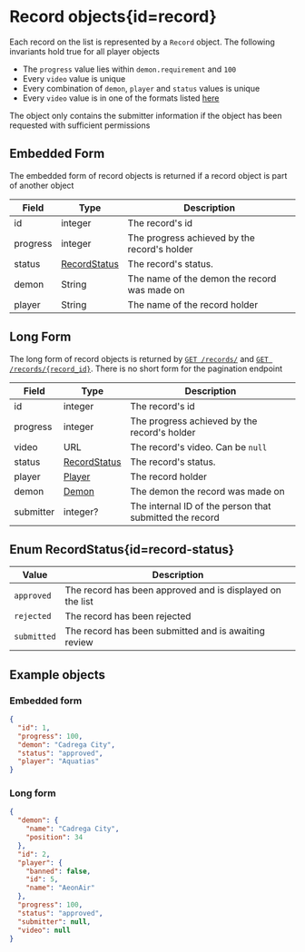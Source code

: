 <div class='panel fade js-scroll-anim' data-anim='fade'>

# Record objects{id=record}

Each record on the list is represented by a `Record` object. The following invariants hold true for all player objects

- The `progress` value lies within `demon.requirement` and `100`
- Every `video` value is unique
- Every combination of `demon`, `player` and `status` values is unique
- Every `video` value is in one of the formats listed [here](/documentation/#video)

The object only contains the submitter information if the object has been requested with sufficient permissions

## Embedded Form

The embedded form of record objects is returned if a record object is part of another object

| Field    | Type                           | Description                                  |
| -------- | ------------------------------ | -------------------------------------------- |
| id       | integer                        | The record's id                              |
| progress | integer                        | The progress achieved by the record's holder |
| status   | [RecordStatus](#record-status) | The record's status.                         |
| demon    | String                         | The name of the demon the record was made on |
| player   | String                         | The name of the record holder                |

## Long Form

The long form of record objects is returned by [`GET /records/`](/documentation/records/#get-records) and [`GET /records/{record_id}`](/documentation/records/#record-retrieval). There is no short form for the pagination endpoint

| Field     | Type                           | Description                                             |
| --------- | ------------------------------ | ------------------------------------------------------- |
| id        | integer                        | The record's id                                         |
| progress  | integer                        | The progress achieved by the record's holder            |
| video     | URL                            | The record's video. Can be `null`                       |
| status    | [RecordStatus](#record-status) | The record's status.                                    |
| player    | [Player](#player)              | The record holder                                       |
| demon     | [Demon](#demon)                | The demon the record was made on                        |
| submitter | integer?                       | The internal ID of the person that submitted the record |

## Enum RecordStatus{id=record-status}

| Value       | Description                                               |
| ----------- | --------------------------------------------------------- |
| `approved`  | The record has been approved and is displayed on the list |
| `rejected`  | The record has been rejected                              |
| `submitted` | The record has been submitted and is awaiting review      |

## Example objects

### Embedded form

```json
{
  "id": 1,
  "progress": 100,
  "demon": "Cadrega City",
  "status": "approved",
  "player": "Aquatias"
}
```

### Long form

```json
{
  "demon": {
    "name": "Cadrega City",
    "position": 34
  },
  "id": 2,
  "player": {
    "banned": false,
    "id": 5,
    "name": "AeonAir"
  },
  "progress": 100,
  "status": "approved",
  "submitter": null,
  "video": null
}
```

</div>
